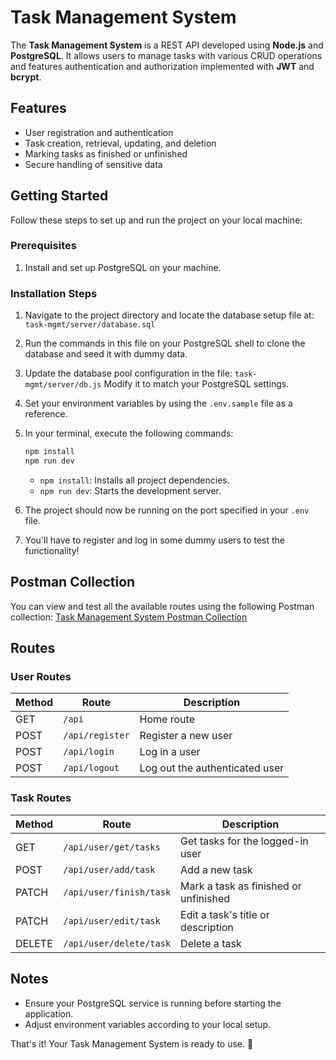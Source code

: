 # Task Management System

The **Task Management System** is a REST API developed using **Node.js** and **PostgreSQL**. It allows users to manage tasks with various CRUD operations and features authentication and authorization implemented with **JWT** and **bcrypt**.

## Features
- User registration and authentication
- Task creation, retrieval, updating, and deletion
- Marking tasks as finished or unfinished
- Secure handling of sensitive data

## Getting Started

Follow these steps to set up and run the project on your local machine:

### Prerequisites
1. Install and set up PostgreSQL on your machine.

### Installation Steps
1. Navigate to the project directory and locate the database setup file at:
   `task-mgmt/server/database.sql`
2. Run the commands in this file on your PostgreSQL shell to clone the database and seed it with dummy data.
3. Update the database pool configuration in the file:
   `task-mgmt/server/db.js`
   Modify it to match your PostgreSQL settings.
4. Set your environment variables by using the `.env.sample` file as a reference.
5. In your terminal, execute the following commands:
   ```bash
   npm install
   npm run dev
   ```
   - `npm install`: Installs all project dependencies.
   - `npm run dev`: Starts the development server.

6. The project should now be running on the port specified in your `.env` file.
7. You'll have to register and log in some dummy users to test the functionality!

## Postman Collection
You can view and test all the available routes using the following Postman collection:
[Task Management System Postman Collection](https://warped-meadow-913182.postman.co/workspace/New-Team-Workspace~850b93a7-4078-4f7e-bcb5-331e137d6e73/collection/32759292-7300d197-a7ee-4bcb-8d15-711e58e1444f?action=share&creator=32759292)

## Routes

### User Routes
| Method | Route                       | Description                   |
|--------|-----------------------------|-------------------------------|
| GET    | `/api`                     | Home route                   |
| POST   | `/api/register`            | Register a new user          |
| POST   | `/api/login`               | Log in a user                |
| POST   | `/api/logout`              | Log out the authenticated user |

### Task Routes
| Method | Route                            | Description                          |
|--------|----------------------------------|--------------------------------------|
| GET    | `/api/user/get/tasks`           | Get tasks for the logged-in user     |
| POST   | `/api/user/add/task`            | Add a new task                       |
| PATCH  | `/api/user/finish/task`         | Mark a task as finished or unfinished |
| PATCH  | `/api/user/edit/task`           | Edit a task's title or description   |
| DELETE | `/api/user/delete/task`         | Delete a task                        |

## Notes
- Ensure your PostgreSQL service is running before starting the application.
- Adjust environment variables according to your local setup.

That's it! Your Task Management System is ready to use. 🚀
